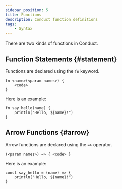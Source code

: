 ```yaml
---
sidebar_position: 5
title: Functions
description: Conduct function definitions
tags:
    - Syntax
---
```


There are two kinds of functions in Conduct.

## Function Statements {#statement}

Functions are declared using the `fn` keyword.

```
fn <name>(<param names>) {
    <code>
}
```

Here is an example:

```conduct
fn say_hello(name) {
    println("Hello, ${name}!")
}
```

## Arrow Functions {#arrow}

Arrow functions are declared using the `=>` operator.

```
(<param names>) => { <code> }
```

Here is an example:

```conduct
const say_hello = (name) => {
    println("Hello, ${name}!")
}
```